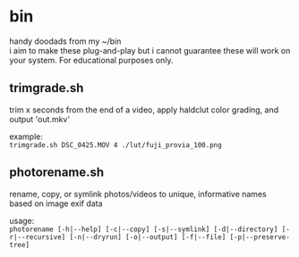 # bin
handy doodads from my ~/bin\
i aim to make these plug-and-play but i cannot guarantee these will work on your system. For educational purposes only.

## trimgrade.sh
trim x seconds from the end of a video, apply haldclut color grading, and output 'out.mkv'

example:\
`trimgrade.sh DSC_0425.MOV 4 ./lut/fuji_provia_100.png`

## photorename.sh
rename, copy, or symlink photos/videos to unique, informative names based on image exif data

usage:\
`photorename [-h|--help] [-c|--copy] [-s|--symlink] [-d|--directory] [-r|--recursive] [-n|--dryrun] [-o|--output] [-f|--file] [-p|--preserve-tree]`
